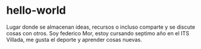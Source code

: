 # hello-world
Lugar donde se almacenan ideas, recursos o incluso comparte y se discute cosas con otros.
Soy federico Mor, estoy cursando septimo año en el ITS Villada, me gusta el deporte y aprender cosas nuevas. 
